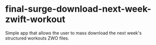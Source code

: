 # final-surge-download-next-week-zwift-workout

Simple app that allows the user to mass download the next week's structured workouts ZWO files. 
